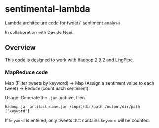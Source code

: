 # sentimental-lambda
Lambda architecture code for tweets' sentiment analysis.

In collaboration with Davide Nesi.

## Overview

This code is designed to work with Hadoop 2.9.2 and LingPipe.

### MapReduce code

Map (Filter tweets by keyword) -> Map (Assign a sentiment value to each tweet) -> Reduce (count each sentiment).

Usage:
Generate the `.jar` archive, then

    hadoop jar artifact-name.jar /input/dir/path /output/dir/path ["keyword"]
    
If `keyword` is entered, only tweets that contains `keyword` will be counted.
